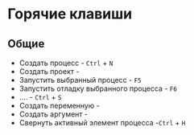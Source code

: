 # Горячие клавиши

## Общие

* Создать процесс - `Ctrl` + `N`
* Создать проект - 
* Запустить выбранный процесс - `F5`
* Запустить отладку выбранного процесса - `F6`
* .... - `Ctrl` + `S`
* Создать переменную - 
* Создать аргумент - 
* Cвернуть активный элемент процесса -`Ctrl` + `H`
